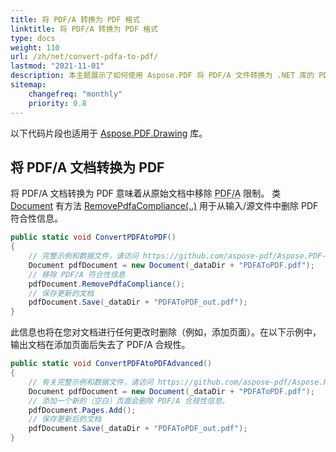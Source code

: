 ```yaml
---
title: 将 PDF/A 转换为 PDF 格式
linktitle: 将 PDF/A 转换为 PDF 格式
type: docs
weight: 110
url: /zh/net/convert-pdfa-to-pdf/
lastmod: "2021-11-01"
description: 本主题展示了如何使用 Aspose.PDF 将 PDF/A 文件转换为 .NET 库的 PDF 文档。
sitemap:
    changefreq: "monthly"
    priority: 0.8
---
```


以下代码片段也适用于 [Aspose.PDF.Drawing](/pdf/zh/net/drawing/) 库。

## 将 PDF/A 文档转换为 PDF

将 PDF/A 文档转换为 PDF 意味着从原始文档中移除 <abbr title="便携式文档格式档案">PDF/A</abbr> 限制。
类 [Document](https://reference.aspose.com/pdf/net/aspose.pdf/document) 有方法 [RemovePdfaCompliance(..)](https://reference.aspose.com/pdf/net/aspose.pdf/document/methods/removepdfacompliance) 用于从输入/源文件中删除 PDF 符合性信息。

```csharp
public static void ConvertPDFAtoPDF()
{
    // 完整示例和数据文件，请访问 https://github.com/aspose-pdf/Aspose.PDF-for-.NET
    Document pdfDocument = new Document(_dataDir + "PDFAToPDF.pdf");
    // 移除 PDF/A 符合性信息
    pdfDocument.RemovePdfaCompliance();
    // 保存更新的文档
    pdfDocument.Save(_dataDir + "PDFAToPDF_out.pdf");
}
```
此信息也将在您对文档进行任何更改时删除（例如，添加页面）。在以下示例中，输出文档在添加页面后失去了 PDF/A 合规性。

```csharp
public static void ConvertPDFAtoPDFAdvanced()
{
    // 有关完整示例和数据文件，请访问 https://github.com/aspose-pdf/Aspose.PDF-for-.NET
    Document pdfDocument = new Document(_dataDir + "PDFAToPDF.pdf");
    // 添加一个新的（空白）页面会删除 PDF/A 合规性信息。
    pdfDocument.Pages.Add();
    // 保存更新后的文档
    pdfDocument.Save(_dataDir + "PDFAToPDF_out.pdf");
}
```
